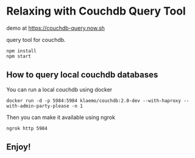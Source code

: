 # Relaxing with Couchdb Query Tool

demo at https://couchdb-query.now.sh

query tool for couchdb.

```
npm install
npm start
```

## How to query local couchdb databases

You can run a local couchdb using docker

```
docker run -d -p 5984:5984 klaemo/couchdb:2.0-dev --with-haproxy --with-admin-party-please -n 1
```

Then you can make it available using ngrok

```
ngrok http 5984
```


## Enjoy!
